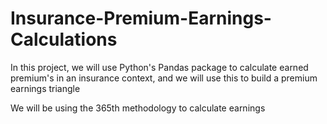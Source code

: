 # Insurance-Premium-Earnings-Calculations

In this project, we will use Python's Pandas package to calculate earned premium's in an insurance context, and we will use this to build a premium earnings triangle

We will be using the 365th methodology to calculate earnings

